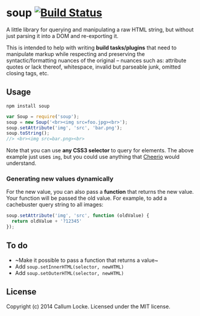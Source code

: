 # soup [![Build Status](https://secure.travis-ci.org/callumlocke/soup.png?branch=master)](http://travis-ci.org/callumlocke/soup)

A little library for querying and manipulating a raw HTML string, but without just parsing it into a DOM and re-exporting it.

This is intended to help with writing **build tasks/plugins** that need to manipulate markup while respecting and preserving the syntactic/formatting nuances of the original – nuances such as: attribute quotes or lack thereof, whitespace, invalid but parseable junk, omitted closing tags, etc.


Usage
-----

`npm install soup`

```javascript
var Soup = require('soup');
soup = new Soup('<br><img src=foo.jpg><br>');
soup.setAttribute('img', 'src', 'bar.png');
soup.toString();
//> <br><img src=bar.png><br>
```

Note that you can use **any CSS3 selector** to query for elements. The above example just uses `img`, but you could use anything that [Cheerio](https://github.com/MatthewMueller/cheerio) would understand.

### Generating new values dynamically
For the new value, you can also pass a **function** that returns the new value. Your function will be passed the old value. For example, to add a cachebuster query string to all images:

```javascript
soup.setAttribute('img', 'src', function (oldValue) {
  return oldValue + '?12345'
});
```


To do
-----

* ~Make it possible to pass a function that returns a value~
* Add `soup.setInnerHTML(selector, newHTML)`
* Add `soup.setOuterHTML(selector, newHTML)`


License
-------

Copyright (c) 2014 Callum Locke. Licensed under the MIT license.
